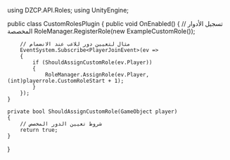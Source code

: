 using DZCP.API.Roles;
using UnityEngine;

public class CustomRolesPlugin
{
public void OnEnabled()
{
// تسجيل الأدوار المخصصة
RoleManager.RegisterRole(new ExampleCustomRole());

        // مثال لتعيين دور للاعب عند الانضمام
        EventSystem.Subscribe<PlayerJoinEvent>(ev =>
        {
            if (ShouldAssignCustomRole(ev.Player))
            {
                RoleManager.AssignRole(ev.Player, (int)playerrole.CustomRoleStart + 1);
            }
        });
    }

    private bool ShouldAssignCustomRole(GameObject player)
    {
        // شروط تعيين الدور المخصص
        return true;
    }
}